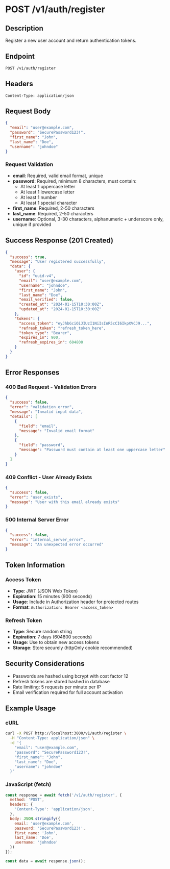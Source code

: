 # POST /v1/auth/register

## Description
Register a new user account and return authentication tokens.

## Endpoint
```
POST /v1/auth/register
```

## Headers
```
Content-Type: application/json
```

## Request Body
```json
{
  "email": "user@example.com",
  "password": "SecurePassword123!",
  "first_name": "John",
  "last_name": "Doe",
  "username": "johndoe"
}
```

### Request Validation
- **email**: Required, valid email format, unique
- **password**: Required, minimum 8 characters, must contain:
  - At least 1 uppercase letter
  - At least 1 lowercase letter  
  - At least 1 number
  - At least 1 special character
- **first_name**: Required, 2-50 characters
- **last_name**: Required, 2-50 characters
- **username**: Optional, 3-30 characters, alphanumeric + underscore only, unique if provided

## Success Response (201 Created)
```json
{
  "success": true,
  "message": "User registered successfully",
  "data": {
    "user": {
      "id": "uuid-v4",
      "email": "user@example.com",
      "username": "johndoe",
      "first_name": "John",
      "last_name": "Doe",
      "email_verified": false,
      "created_at": "2024-01-15T10:30:00Z",
      "updated_at": "2024-01-15T10:30:00Z"
    },
    "tokens": {
      "access_token": "eyJhbGciOiJIUzI1NiIsInR5cCI6IkpXVCJ9...",
      "refresh_token": "refresh_token_here",
      "token_type": "Bearer",
      "expires_in": 900,
      "refresh_expires_in": 604800
    }
  }
}
```

## Error Responses

### 400 Bad Request - Validation Errors
```json
{
  "success": false,
  "error": "validation_error",
  "message": "Invalid input data",
  "details": [
    {
      "field": "email",
      "message": "Invalid email format"
    },
    {
      "field": "password",
      "message": "Password must contain at least one uppercase letter"
    }
  ]
}
```

### 409 Conflict - User Already Exists
```json
{
  "success": false,
  "error": "user_exists",
  "message": "User with this email already exists"
}
```

### 500 Internal Server Error
```json
{
  "success": false,
  "error": "internal_server_error",
  "message": "An unexpected error occurred"
}
```

## Token Information

### Access Token
- **Type**: JWT (JSON Web Token)
- **Expiration**: 15 minutes (900 seconds)
- **Usage**: Include in Authorization header for protected routes
- **Format**: `Authorization: Bearer <access_token>`

### Refresh Token
- **Type**: Secure random string
- **Expiration**: 7 days (604800 seconds)
- **Usage**: Use to obtain new access tokens
- **Storage**: Store securely (httpOnly cookie recommended)

## Security Considerations
- Passwords are hashed using bcrypt with cost factor 12
- Refresh tokens are stored hashed in database
- Rate limiting: 5 requests per minute per IP
- Email verification required for full account activation

## Example Usage

### cURL
```bash
curl -X POST http://localhost:3000/v1/auth/register \
  -H "Content-Type: application/json" \
  -d '{
    "email": "user@example.com",
    "password": "SecurePassword123!",
    "first_name": "John",
    "last_name": "Doe",
    "username": "johndoe"
  }'
```

### JavaScript (fetch)
```javascript
const response = await fetch('/v1/auth/register', {
  method: 'POST',
  headers: {
    'Content-Type': 'application/json',
  },
  body: JSON.stringify({
    email: 'user@example.com',
    password: 'SecurePassword123!',
    first_name: 'John',
    last_name: 'Doe',
    username: 'johndoe'
  })
});

const data = await response.json();
```
